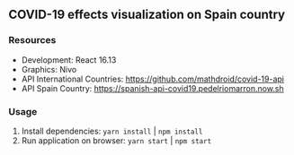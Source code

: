 ## COVID-19 effects visualization on Spain country

### Resources

- Development: React 16.13
- Graphics: Nivo
- API International Countries: https://github.com/mathdroid/covid-19-api
- API Spain Country: https://spanish-api-covid19.pedelriomarron.now.sh

### Usage

1. Install dependencies: `yarn install` | `npm install`
2. Run application on browser: `yarn start` | `npm start`
